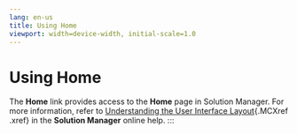 ```yaml
---
lang: en-us
title: Using Home
viewport: width=device-width, initial-scale=1.0
---
```


#  Using Home

The **Home** link provides access to the **Home** page in Solution
Manager. For more information, refer to [Understanding the User Interface Layout](../Solution-Manager/SM-UI-Layout.md){.MCXref
.xref} in the **Solution Manager** online help.
:::

 

